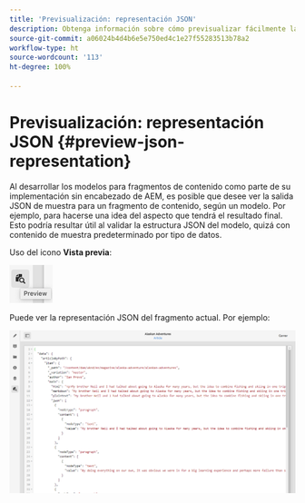 ```yaml
---
title: 'Previsualización: representación JSON'
description: Obtenga información sobre cómo previsualizar fácilmente la representación JSON de sus fragmentos de contenido al implementar su solución de AEM sin encabezado.
source-git-commit: a06024b4d4b6e5e750ed4c1e27f55283513b78a2
workflow-type: ht
source-wordcount: '113'
ht-degree: 100%

---
```


# Previsualización: representación JSON {#preview-json-representation}

Al desarrollar los modelos para fragmentos de contenido como parte de su implementación sin encabezado de AEM, es posible que desee ver la salida JSON de muestra para un fragmento de contenido, según un modelo. Por ejemplo, para hacerse una idea del aspecto que tendrá el resultado final. Esto podría resultar útil al validar la estructura JSON del modelo, quizá con contenido de muestra predeterminado por tipo de datos.

Uso del icono **Vista previa**:

![Editor de fragmentos de contenido: pestaña Vista previa](assets/cfm-preview-01.png)

Puede ver la representación JSON del fragmento actual. Por ejemplo:

![Editor de fragmentos de contenido: vista previa de un fragmento](assets/cfm-preview-02.png)
